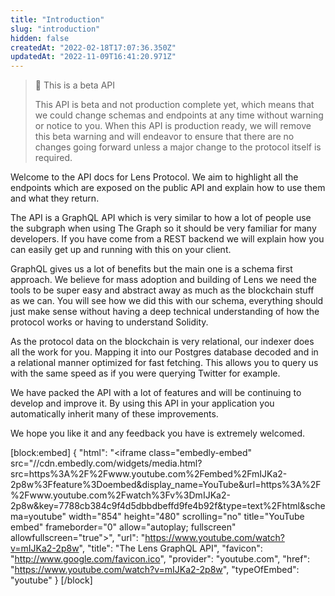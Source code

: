 ```yaml
---
title: "Introduction"
slug: "introduction"
hidden: false
createdAt: "2022-02-18T17:07:36.350Z"
updatedAt: "2022-11-09T16:41:20.971Z"
---
```


> 🚧 This is a beta API
>
> This API is beta and not production complete yet, which means that we could change schemas and endpoints at any time without warning or notice to you. When this API is production ready, we will remove this beta warning and will endeavor to ensure that there are no changes going forward unless a major change to the protocol itself is required.

Welcome to the API docs for Lens Protocol. We aim to highlight all the endpoints which are exposed on the public API and explain how to use them and what they return.

The API is a GraphQL API which is very similar to how a lot of people use the subgraph when using The Graph so it should be very familiar for many developers. If you have come from a REST backend we will explain how you can easily get up and running with this on your client.

GraphQL gives us a lot of benefits but the main one is a schema first approach. We believe for mass adoption and building of Lens we need the tools to be super easy and abstract away as much as the blockchain stuff as we can. You will see how we did this with our schema, everything should just make sense without having a deep technical understanding of how the protocol works or having to understand Solidity.

As the protocol data on the blockchain is very relational, our indexer does all the work for you. Mapping it into our Postgres database decoded and in a relational manner optimized for fast fetching. This allows you to query us with the same speed as if you were querying Twitter for example.

We have packed the API with a lot of features and will be continuing to develop and improve it. By using this API in your application you automatically inherit many of these improvements.

We hope you like it and any feedback you have is extremely welcomed.

[block:embed]
{
"html": "<iframe class=\"embedly-embed\" src=\"//cdn.embedly.com/widgets/media.html?src=https%3A%2F%2Fwww.youtube.com%2Fembed%2FmIJKa2-2p8w%3Ffeature%3Doembed&display_name=YouTube&url=https%3A%2F%2Fwww.youtube.com%2Fwatch%3Fv%3DmIJKa2-2p8w&key=7788cb384c9f4d5dbbdbeffd9fe4b92f&type=text%2Fhtml&schema=youtube\" width=\"854\" height=\"480\" scrolling=\"no\" title=\"YouTube embed\" frameborder=\"0\" allow=\"autoplay; fullscreen\" allowfullscreen=\"true\"></iframe>",
"url": "https://www.youtube.com/watch?v=mIJKa2-2p8w",
"title": "The Lens GraphQL API",
"favicon": "http://www.google.com/favicon.ico",
"provider": "youtube.com",
"href": "https://www.youtube.com/watch?v=mIJKa2-2p8w",
"typeOfEmbed": "youtube"
}
[/block]
